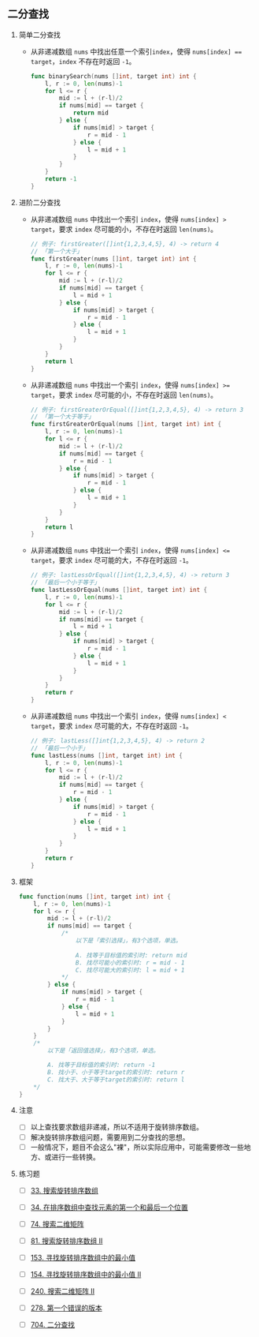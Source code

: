 
## 二分查找
1. 简单二分查找
    - 从非递减数组 `nums` 中找出任意一个索引`index`，使得 `nums[index] == target`，`index` 不存在时返回 `-1`。
        ``` go
        func binarySearch(nums []int, target int) int {
            l, r := 0, len(nums)-1
            for l <= r {
                mid := l + (r-l)/2
                if nums[mid] == target {
                    return mid
                } else {
                    if nums[mid] > target {
                        r = mid - 1
                    } else {
                        l = mid + 1
                    }
                }
            }
            return -1
        }
        ```
2. 进阶二分查找
    - 从非递减数组 `nums` 中找出一个索引 `index`，使得 `nums[index] > target`，要求 `index` 尽可能的小，不存在时返回 `len(nums)`。
        ``` go
        // 例子: firstGreater([]int{1,2,3,4,5}, 4) -> return 4
        // 「第一个大于」
        func firstGreater(nums []int, target int) int {
            l, r := 0, len(nums)-1
            for l <= r {
                mid := l + (r-l)/2
                if nums[mid] == target {
                    l = mid + 1
                } else {
                    if nums[mid] > target {
                        r = mid - 1
                    } else {
                        l = mid + 1
                    }
                }
            }
            return l
        }
        ```
    - 从非递减数组 `nums` 中找出一个索引 `index`，使得 `nums[index] >= target`，要求 `index` 尽可能的小，不存在时返回 `len(nums)`。
        ``` go
        // 例子: firstGreaterOrEqual([]int{1,2,3,4,5}, 4) -> return 3
        // 「第一个大于等于」
        func firstGreaterOrEqual(nums []int, target int) int {
            l, r := 0, len(nums)-1
            for l <= r {
                mid := l + (r-l)/2
                if nums[mid] == target {
                    r = mid - 1
                } else {
                    if nums[mid] > target {
                        r = mid - 1
                    } else {
                        l = mid + 1
                    }
                }
            }
            return l
        }
        ```
    - 从非递减数组 `nums` 中找出一个索引 `index`，使得 `nums[index] <= target`，要求 `index` 尽可能的大，不存在时返回 `-1`。
        ``` go
        // 例子: lastLessOrEqual([]int{1,2,3,4,5}, 4) -> return 3
        // 「最后一个小于等于」
        func lastLessOrEqual(nums []int, target int) int {
            l, r := 0, len(nums)-1
            for l <= r {
                mid := l + (r-l)/2
                if nums[mid] == target {
                    l = mid + 1
                } else {
                    if nums[mid] > target {
                        r = mid - 1
                    } else {
                        l = mid + 1
                    }
                }
            }
            return r
        }
        ```
    - 从非递减数组 `nums` 中找出一个索引 `index`，使得 `nums[index] < target`，要求 `index` 尽可能的大，不存在时返回 `-1`。
        ``` go
        // 例子: lastLess([]int{1,2,3,4,5}, 4) -> return 2
        // 「最后一个小于」
        func lastLess(nums []int, target int) int {
            l, r := 0, len(nums)-1
            for l <= r {
                mid := l + (r-l)/2
                if nums[mid] == target {
                    r = mid - 1
                } else {
                    if nums[mid] > target {
                        r = mid - 1
                    } else {
                        l = mid + 1
                    }
                }
            }
            return r
        }
        ```
3. 框架
    ``` go
    func function(nums []int, target int) int {
        l, r := 0, len(nums)-1
        for l <= r {
            mid := l + (r-l)/2
            if nums[mid] == target {
                /* 
                    以下是「索引选择」，有3个选项，单选。 
                    
                    A. 找等于目标值的索引时: return mid
                    B. 找尽可能小的索引时: r = mid - 1
                    C. 找尽可能大的索引时: l = mid + 1
                */
            } else {
                if nums[mid] > target {
                    r = mid - 1
                } else {
                    l = mid + 1
                }
            }
        }
        /* 
            以下是「返回值选择」，有3个选项，单选。

            A. 找等于目标值的索引时: return -1
            B. 找小于、小于等于target的索引时: return r
            C. 找大于、大于等于target的索引时: return l
        */
    }
    
    ```
    
4. 注意
    - [ ] 以上查找要求数组非递减，所以不适用于旋转排序数组。
    - [ ] 解决旋转排序数组问题，需要用到二分查找的思想。
    - [ ] 一般情况下，题目不会这么"裸"，所以实际应用中，可能需要修改一些地方、或进行一些转换。
5. 练习题
    - [ ] [33. 搜索旋转排序数组](https://leetcode-cn.com/problems/search-in-rotated-sorted-array/)
    - [ ] [34. 在排序数组中查找元素的第一个和最后一个位置](https://leetcode-cn.com/problems/find-first-and-last-position-of-element-in-sorted-array/)
    - [ ] [74. 搜索二维矩阵](https://leetcode-cn.com/problems/search-a-2d-matrix/)
    - [ ] [81. 搜索旋转排序数组 II](https://leetcode-cn.com/problems/search-in-rotated-sorted-array-ii/)
    - [ ] [153. 寻找旋转排序数组中的最小值](https://leetcode-cn.com/problems/find-minimum-in-rotated-sorted-array/)
    - [ ] [154. 寻找旋转排序数组中的最小值 II](https://leetcode-cn.com/problems/find-minimum-in-rotated-sorted-array-ii/)
    - [ ] [240. 搜索二维矩阵 II](https://leetcode-cn.com/problems/search-a-2d-matrix-ii/submissions/)
    - [ ] [278. 第一个错误的版本](https://leetcode-cn.com/problems/first-bad-version/)
    - [ ] [704. 二分查找](https://leetcode-cn.com/problems/binary-search/)

